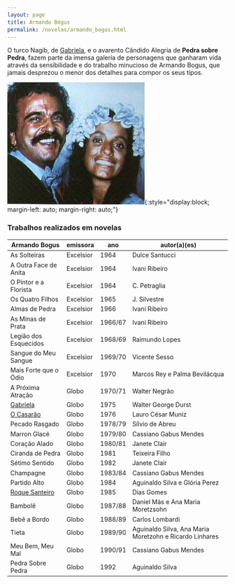 ```yaml
---
layout: page
title: Armando Bógus
permalink: /novelas/armando_bogus.html
---
```


O turco Nagib, de [Gabriela](/novelas/gabriela.html), e o avarento Cândido Alegria de **Pedra sobre Pedra**, fazem parte da imensa galeria de personagens que ganharam vida através da sensibilidade e do trabalho minucioso de Armando Bogus, que jamais desprezou o menor dos detalhes para compor os seus tipos.

![Armando Bógus](/novelas/img/gabriela_casamento.jpg){:style="display:block; margin-left: auto; margin-right: auto;"}


### Trabalhos realizados em novelas


Armando Bogus | emissora | ano | autor(a)(es)
------------- | -------- | --- | ------------
As Solteiras | Excelsior | 1964 | Dulce Santucci
A Outra Face de Anita | Excelsior | 1964 | Ivani Ribeiro
O Pintor e a Florista | Excelsior | 1964 | C. Petraglia
Os Quatro Filhos | Excelsior | 1965 | J. Silvestre
Almas de Pedra | Excelsior | 1966 | Ivani Ribeiro
As Minas de Prata | Excelsior | 1966/67 | Ivani Ribeiro
Legião dos Esquecidos | Excelsior | 1968/69 | Raimundo Lopes
Sangue do Meu Sangue | Excelsior | 1969/70 | Vicente Sesso
Mais Forte que o Ódio | Excelsior | 1970 | Marcos Rey e Palma Bevilácqua
A Próxima Atração | Globo | 1970/71 | Walter Negrão
[Gabriela](/novelas/gabriela.html) | Globo | 1975 | Walter George Durst
[O Casarão](/novelas/o_casarao.html) | Globo | 1976 | Lauro César Muniz
Pecado Rasgado | Globo | 1978/79 | Sílvio de Abreu
Marron Glacé | Globo | 1979/80 | Cassiano Gabus Mendes
Coração Alado | Globo | 1980/81 | Janete Clair
Ciranda de Pedra | Globo | 1981 | Teixeira Filho
Sétimo Sentido | Globo | 1982 | Janete Clair
Champagne | Globo | 1983/84 | Cassiano Gabus Mendes
Partido Alto | Globo | 1984 | Aguinaldo Silva e Glória Perez
[Roque Santeiro](/novelas/roque_santeiro.html) | Globo | 1985 | Dias Gomes
Bambolê | Globo | 1987/88 | Daniel Más e Ana Maria Moretzsohn
Bebê a Bordo | Globo | 1988/89 | Carlos Lombardi
Tieta | Globo | 1989/90 | Aguinaldo Silva, Ana Maria Moretzohn e Ricardo Linhares
Meu Bem, Meu Mal | Globo | 1990/91 | Cassiano Gabus Mendes
Pedra Sobre Pedra | Globo | 1992 | Aguinaldo Silva
